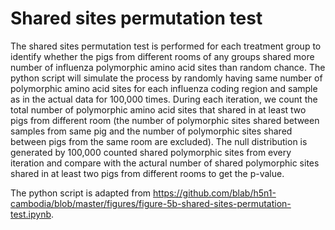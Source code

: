 # Shared sites permutation test

The shared sites permutation test is performed for each treatment group to identify whether the pigs from different rooms of any groups shared more number of influenza polymorphic amino acid sites than random chance. The python script will simulate the process by randomly having same number of polymorphic amino acid sites for each influenza coding region and sample as in the actual data for 100,000 times. 
During each iteration, we count the total number of polymorphic amino acid sites that shared in at least two pigs from different room (the number of polymorphic sites shared between samples from same pig and the number of polymorphic sites shared between pigs from the same room are excluded). The null distribution is generated by 100,000 counted shared polymorphic sites from every iteration and compare with the actural number of shared polymorphic sites shared in at least two pigs from different rooms to get the p-value.

The python script is adapted from https://github.com/blab/h5n1-cambodia/blob/master/figures/figure-5b-shared-sites-permutation-test.ipynb.
